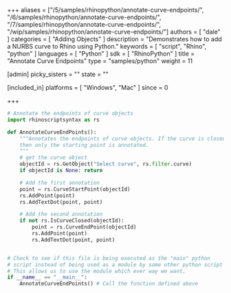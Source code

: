 +++
aliases = ["/5/samples/rhinopython/annotate-curve-endpoints/", "/6/samples/rhinopython/annotate-curve-endpoints/", "/7/samples/rhinopython/annotate-curve-endpoints/", "/wip/samples/rhinopython/annotate-curve-endpoints/"]
authors = [ "dale" ]
categories = [ "Adding Objects" ]
description = "Demonstrates how to add a NURBS curve to Rhino using Python."
keywords = [ "script", "Rhino", "python" ]
languages = [ "Python" ]
sdk = [ "RhinoPython" ]
title = "Annotate Curve Endpoints"
type = "samples/python"
weight = 11

[admin]
picky_sisters = ""
state = ""

[included_in]
platforms = [ "Windows", "Mac" ]
since = 0

+++

```python
# Annotate the endpoints of curve objects
import rhinoscriptsyntax as rs

def AnnotateCurveEndPoints():
    """Annotates the endpoints of curve objects. If the curve is closed
    then only the starting point is annotated.
    """
    # get the curve object
    objectId = rs.GetObject("Select curve", rs.filter.curve)
    if objectId is None: return

    # Add the first annotation
    point = rs.CurveStartPoint(objectId)
    rs.AddPoint(point)
    rs.AddTextDot(point, point)

    # Add the second annotation
    if not rs.IsCurveClosed(objectId):
        point = rs.CurveEndPoint(objectId)
        rs.AddPoint(point)
        rs.AddTextDot(point, point)


# Check to see if this file is being executed as the "main" python
# script instead of being used as a module by some other python script
# This allows us to use the module which ever way we want.
if __name__ == "__main__":
    AnnotateCurveEndPoints() # Call the function defined above
```
